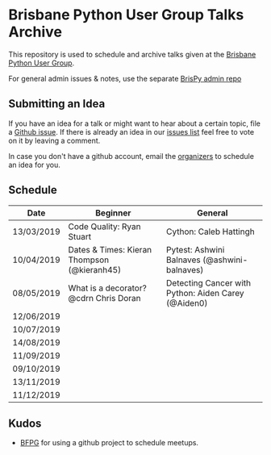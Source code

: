 # Brisbane Python User Group Talks Archive

This repository is used to schedule and archive talks given at the
[Brisbane Python User
Group](https://www.meetup.com/Brisbane-Python-User-Group/).

For general admin issues & notes, use the separate
[BrisPy admin repo](https://github.com/BrisPy/brispy-admin)

## Submitting an Idea

If you have an idea for a talk or might want to hear about a certain
topic, file a [Github
issue](https://github.com/BrisPy/talks/issues/new). If there is already
an idea in our [issues list](https://github.com/BrisPy/talks/issues)
feel free to vote on it by leaving a comment.

In case you don't have a github account, email the
[organizers](https://www.meetup.com/Brisbane-Python-User-Group/members/?op=leaders)
to schedule an idea for you.

## Schedule


| Date       | Beginner                                    | General                                      |
|------------|---------------------------------------------|----------------------------------------------|
| 13/03/2019 | Code Quality: Ryan Stuart                   | Cython: Caleb Hattingh                       |
| 10/04/2019 | Dates & Times: Kieran Thompson (@kieranh45) | Pytest: Ashwini Balnaves (@ashwini-balnaves) |
| 08/05/2019 | What is a decorator? @cdrn Chris Doran      | Detecting Cancer with Python: Aiden Carey (@Aiden0) |
| 12/06/2019 |                                             |                                              |
| 10/07/2019 |                                             |                                              |
| 14/08/2019 |                                             |                                              |
| 11/09/2019 |                                             |                                              |
| 09/10/2019 |                                             |                                              |
| 13/11/2019 |                                             |                                              |
| 11/12/2019 |                                             |                                              |

## Kudos

* [BFPG](https://github.com/bfpg/talks) for using a github project to
  schedule meetups.
